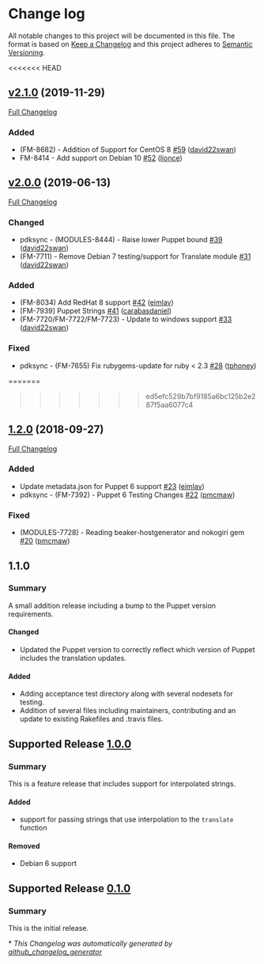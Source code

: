 # Change log

All notable changes to this project will be documented in this file. The format is based on [Keep a Changelog](http://keepachangelog.com/en/1.0.0/) and this project adheres to [Semantic Versioning](http://semver.org).

<<<<<<< HEAD
## [v2.1.0](https://github.com/puppetlabs/puppetlabs-translate/tree/v2.1.0) (2019-11-29)

[Full Changelog](https://github.com/puppetlabs/puppetlabs-translate/compare/v2.0.0...v2.1.0)

### Added

- \(FM-8682\) - Addition of Support for CentOS 8 [\#59](https://github.com/puppetlabs/puppetlabs-translate/pull/59) ([david22swan](https://github.com/david22swan))
- FM-8414  - Add support on Debian 10 [\#52](https://github.com/puppetlabs/puppetlabs-translate/pull/52) ([lionce](https://github.com/lionce))

## [v2.0.0](https://github.com/puppetlabs/puppetlabs-translate/tree/v2.0.0) (2019-06-13)

[Full Changelog](https://github.com/puppetlabs/puppetlabs-translate/compare/1.2.0...v2.0.0)

### Changed

- pdksync - \(MODULES-8444\) - Raise lower Puppet bound [\#39](https://github.com/puppetlabs/puppetlabs-translate/pull/39) ([david22swan](https://github.com/david22swan))
- \(FM-7711\) - Remove Debian 7 testing/support for Translate module [\#31](https://github.com/puppetlabs/puppetlabs-translate/pull/31) ([david22swan](https://github.com/david22swan))

### Added

- \(FM-8034\) Add RedHat 8 support [\#42](https://github.com/puppetlabs/puppetlabs-translate/pull/42) ([eimlav](https://github.com/eimlav))
- \[FM-7939\] Puppet Strings [\#41](https://github.com/puppetlabs/puppetlabs-translate/pull/41) ([carabasdaniel](https://github.com/carabasdaniel))
- \(FM-7720/FM-7722/FM-7723\) - Update to windows support [\#33](https://github.com/puppetlabs/puppetlabs-translate/pull/33) ([david22swan](https://github.com/david22swan))

### Fixed

- pdksync - \(FM-7655\) Fix rubygems-update for ruby \< 2.3 [\#28](https://github.com/puppetlabs/puppetlabs-translate/pull/28) ([tphoney](https://github.com/tphoney))

=======
>>>>>>> ed5efc529b7bf9185a6bc125b2e287f5aa6077c4
## [1.2.0](https://github.com/puppetlabs/puppetlabs-translate/tree/1.2.0) (2018-09-27)

[Full Changelog](https://github.com/puppetlabs/puppetlabs-translate/compare/1.1.0...1.2.0)

### Added

- Update metadata.json for Puppet 6 support [\#23](https://github.com/puppetlabs/puppetlabs-translate/pull/23) ([eimlav](https://github.com/eimlav))
- pdksync - \(FM-7392\) - Puppet 6 Testing Changes [\#22](https://github.com/puppetlabs/puppetlabs-translate/pull/22) ([pmcmaw](https://github.com/pmcmaw))

### Fixed

- \(MODULES-7728\) - Reading beaker-hostgenerator and nokogiri gem [\#20](https://github.com/puppetlabs/puppetlabs-translate/pull/20) ([pmcmaw](https://github.com/pmcmaw))

## 1.1.0
### Summary
A small addition release including a bump to the Puppet version requirements.

#### Changed
-  Updated the Puppet version to correctly reflect which version of Puppet includes the translation updates.

#### Added
- Adding acceptance test directory along with several nodesets for testing.
- Addition of several files including maintainers, contributing and an update to existing Rakefiles and .travis files.

## Supported Release [1.0.0]
### Summary
This is a feature release that includes support for interpolated strings.

#### Added
- support for passing strings that use interpolation to the `translate` function

#### Removed
- Debian 6 support

## Supported Release [0.1.0]
### Summary
This is the initial release.

[1.0.0]:https://github.com/puppetlabs/puppetlabs-translate/compare/0.1.0...1.0.0
[0.1.0]:https://github.com/puppetlabs/puppetlabs-translate/commits/0.1.0


\* *This Changelog was automatically generated by [github_changelog_generator](https://github.com/skywinder/Github-Changelog-Generator)*
